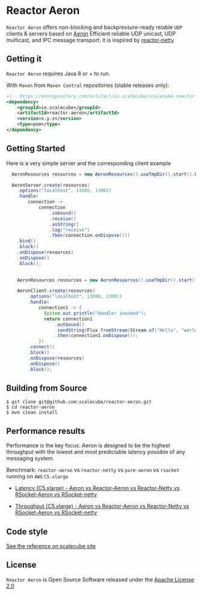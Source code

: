# Reactor Aeron

`Reactor Aeron` offers non-blocking and backpressure-ready relable `UDP`
clients & servers based on [Aeron](https://github.com/real-logic/aeron) Efficient reliable UDP unicast, UDP multicast, and IPC message transport. it is inspired by [reactor-netty](https://github.com/reactor/reactor-netty)

## Getting it
`Reactor Aeron` requires Java 8 or + to run.

With `Maven` from `Maven Central` repositories (stable releases only):

```xml
<!-- https://mvnrepository.com/artifact/io.scalecube/scalecube-reactor-aeron -->
<dependency>
    <groupId>io.scalecube</groupId>
    <artifactId>reactor-aeron</artifactId>
    <version>x.y.z</version>
    <type>pom</type>
</dependency>

```

## Getting Started

Here is a very simple server and the corresponding client example

```java
  AeronResources resources = new AeronResources().useTmpDir().start().block();

  AeronServer.create(resources)
    .options("localhost", 13000, 13001)
    .handle(
        connection ->
            connection
                .inbound()
                .receive()
                .asString()
                .log("receive")
                .then(connection.onDispose()))
    .bind()
    .block()
    .onDispose(resources)
    .onDispose()
    .block();
    
```

```java
    AeronResources resources = new AeronResources().useTmpDir().start().block();

    AeronClient.create(resources)
        .options("localhost", 13000, 13001)
        .handle(
            connection1 -> {
              System.out.println("Handler invoked");
              return connection1
                  .outbound()
                  .sendString(Flux.fromStream(Stream.of("Hello", "world!")).log("send"))
                  .then(connection1.onDispose());
            })
        .connect()
        .block()
        .onDispose(resources)
        .onDispose()
        .block();
```

## Building from Source

```console
$ git clone git@github.com:scalecube/reactor-aeron.git
$ cd reactor-aeron
$ mvn clean install
```

## Performance results

Performance is the key focus. Aeron is designed to be the highest throughput with the lowest and most predictable latency possible of any messaging system.

Benchmark: `reactor-aeron` vs `reactor-netty` vs `pure-aeron` vs `rsocket` running on `AWS` `C5.xlarge`

- [Latency (C5.xlarge) - Aeron vs Reactor-Aeron vs Reactor-Netty vs RSocket-Aeron vs RSocket-netty](http://scalecube.io/plotly/app/chart.html?url=https://api.jsonbin.io/b/5ca0ec3faedb757077ff67d8)

- [Throughput (C5.xlarge) - Aeron vs Reactor-Aeron vs Reactor-Netty vs RSocket-Aeron vs RSocket-netty](http://scalecube.io/plotly/app/chart.html?url=https://api.jsonbin.io/b/5ca0ec4024f5074645e7e85e)

## Code style

[See the reference on scalecube site](https://github.com/scalecube/scalecube-parent/blob/develop/DEVELOPMENT.md#setting-up-development-environment) 

## License

`Reactor Aeron` is Open Source Software released under the [Apache License 2.0](https://www.apache.org/licenses/LICENSE-2.0)
